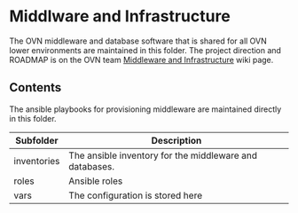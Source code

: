 # Middlware and Infrastructure

The OVN middleware and database software that is shared for all OVN lower environments are maintained in this folder.
The project direction and ROADMAP is on the OVN team [Middleware and Infrastructure](https://visawiki.trusted.visa.com/display/OVN/Middleware+Infrastructure) wiki page.

## Contents

The ansible playbooks for provisioning middleware are maintained directly in this folder.

Subfolder | Description
---|---
inventories | The ansible inventory for the middleware and databases.
roles | Ansible roles
vars | The configuration is stored here
